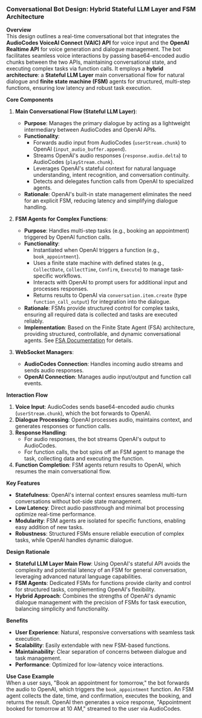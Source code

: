### Conversational Bot Design: Hybrid Stateful LLM Layer and FSM Architecture

**Overview**  
This design outlines a real-time conversational bot that integrates the **AudioCodes VoiceAI Connect (VAIC) API** for voice input and the **OpenAI Realtime API** for voice generation and dialogue management. The bot facilitates seamless voice interactions by passing base64-encoded audio chunks between the two APIs, maintaining conversational state, and executing complex tasks via function calls. It employs a **hybrid architecture**: a **Stateful LLM Layer** main conversational flow for natural dialogue and **finite state machine (FSM)** agents for structured, multi-step functions, ensuring low latency and robust task execution.

**Core Components**  
1. **Main Conversational Flow (Stateful LLM Layer)**:
   - **Purpose**: Manages the primary dialogue by acting as a lightweight intermediary between AudioCodes and OpenAI APIs.
   - **Functionality**:
     - Forwards audio input from AudioCodes (`userStream.chunk`) to OpenAI (`input_audio_buffer.append`).
     - Streams OpenAI's audio responses (`response.audio.delta`) to AudioCodes (`playStream.chunk`).
     - Leverages OpenAI's stateful context for natural language understanding, intent recognition, and conversation continuity.
     - Detects and delegates function calls from OpenAI to specialized agents.
   - **Rationale**: OpenAI's built-in state management eliminates the need for an explicit FSM, reducing latency and simplifying dialogue handling.

2. **FSM Agents for Complex Functions**:
   - **Purpose**: Handles multi-step tasks (e.g., booking an appointment) triggered by OpenAI function calls.
   - **Functionality**:
     - Instantiated when OpenAI triggers a function (e.g., `book_appointment`).
     - Uses a finite state machine with defined states (e.g., `CollectDate`, `CollectTime`, `Confirm`, `Execute`) to manage task-specific workflows.
     - Interacts with OpenAI to prompt users for additional input and processes responses.
     - Returns results to OpenAI via `conversation.item.create` (type `function_call_output`) for integration into the dialogue.
   - **Rationale**: FSMs provide structured control for complex tasks, ensuring all required data is collected and tasks are executed reliably.
   - **Implementation**: Based on the Finite State Agent (FSA) architecture, providing structured, controllable, and dynamic conversational agents. See [FSA Documentation](fastagent/fsa/README.md) for details.

3. **WebSocket Managers**:
   - **AudioCodes Connection**: Handles incoming audio streams and sends audio responses.
   - **OpenAI Connection**: Manages audio input/output and function call events.

**Interaction Flow**  
1. **Voice Input**: AudioCodes sends base64-encoded audio chunks (`userStream.chunk`), which the bot forwards to OpenAI.
2. **Dialogue Processing**: OpenAI processes audio, maintains context, and generates responses or function calls.
3. **Response Handling**:
   - For audio responses, the bot streams OpenAI's output to AudioCodes.
   - For function calls, the bot spins off an FSM agent to manage the task, collecting data and executing the function.
4. **Function Completion**: FSM agents return results to OpenAI, which resumes the main conversational flow.

**Key Features**  
- **Statefulness**: OpenAI's internal context ensures seamless multi-turn conversations without bot-side state management.
- **Low Latency**: Direct audio passthrough and minimal bot processing optimize real-time performance.
- **Modularity**: FSM agents are isolated for specific functions, enabling easy addition of new tasks.
- **Robustness**: Structured FSMs ensure reliable execution of complex tasks, while OpenAI handles dynamic dialogue.

**Design Rationale**  
- **Stateful LLM Layer Main Flow**: Using OpenAI's stateful API avoids the complexity and potential latency of an FSM for general conversation, leveraging advanced natural language capabilities.
- **FSM Agents**: Dedicated FSMs for functions provide clarity and control for structured tasks, complementing OpenAI's flexibility.
- **Hybrid Approach**: Combines the strengths of OpenAI's dynamic dialogue management with the precision of FSMs for task execution, balancing simplicity and functionality.

**Benefits**  
- **User Experience**: Natural, responsive conversations with seamless task execution.
- **Scalability**: Easily extendable with new FSM-based functions.
- **Maintainability**: Clear separation of concerns between dialogue and task management.
- **Performance**: Optimized for low-latency voice interactions.

**Use Case Example**  
When a user says, "Book an appointment for tomorrow," the bot forwards the audio to OpenAI, which triggers the `book_appointment` function. An FSM agent collects the date, time, and confirmation, executes the booking, and returns the result. OpenAI then generates a voice response, "Appointment booked for tomorrow at 10 AM," streamed to the user via AudioCodes.
